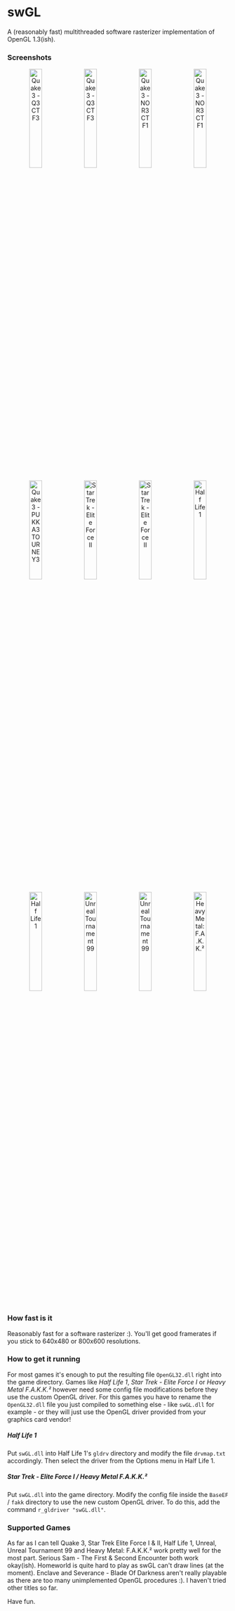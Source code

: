 # swGL
A (reasonably fast) multithreaded software rasterizer implementation of OpenGL 1.3(ish).

### Screenshots
<p align="center">
  <img src="https://user-images.githubusercontent.com/5739639/33936618-76241022-e000-11e7-8c9c-00dce49acf83.jpg" width="24%" alt="Quake 3 - Q3CTF3" title="Quake 3 - Q3CTF3" /> 
  <img src="https://user-images.githubusercontent.com/5739639/33936619-76436544-e000-11e7-83e8-381c4143cc81.jpg" width="24%" alt="Quake 3 - Q3CTF3" title="Quake 3 - Q3CTF3" /> 
  <img src="https://user-images.githubusercontent.com/5739639/33936620-765ddf14-e000-11e7-8f5c-576b427f487e.jpg" width="24%" alt="Quake 3 - NOR3CTF1" title="Quake 3 - NOR3CTF1" /> 
  <img src="https://user-images.githubusercontent.com/5739639/33936621-76822d9c-e000-11e7-85a5-f366d1122377.jpg" width="24%" alt="Quake 3 - NOR3CTF1" title="Quake 3 - NOR3CTF1" />  
  <img src="https://user-images.githubusercontent.com/5739639/33936623-769f1358-e000-11e7-9e58-ea7e9f841e21.jpg" width="24%" alt="Quake 3 - PUKKA3TOURNEY3" title="Quake 3 - PUKKA3TOURNEY3" /> 
  <img src="https://user-images.githubusercontent.com/5739639/33936624-76b65004-e000-11e7-8a2f-cbe363ab9459.jpg" width="24%" alt="Star Trek - Elite Force II" title="Star Trek - Elite Force II" /> 
  <img src="https://user-images.githubusercontent.com/5739639/33936625-76d4b7b0-e000-11e7-9731-dc3eb1459c53.jpg" width="24%" alt="Star Trek - Elite Force II" title="Star Trek - Elite Force II" /> 
  <img src="https://user-images.githubusercontent.com/5739639/33936626-76f98310-e000-11e7-8293-598596de3470.jpg" width="24%" alt="Half Life 1" title="Half Life 1" />
  <img src="https://user-images.githubusercontent.com/5739639/33936627-7715c714-e000-11e7-919c-a0041f8d3550.jpg" width="24%" alt="Half Life 1" title="Half Life 1" /> 
  <img src="https://user-images.githubusercontent.com/5739639/33936628-773c8dea-e000-11e7-9617-eaeb0fc4c132.jpg" width="24%" alt="Unreal Tournament 99" title="Unreal Tournament 99" /> 
  <img src="https://user-images.githubusercontent.com/5739639/33936629-775d5b74-e000-11e7-820c-b8ff2c836a70.jpg" width="24%" alt="Unreal Tournament 99" title="Unreal Tournament 99" /> 
  <img src="https://user-images.githubusercontent.com/5739639/33936631-777b51e2-e000-11e7-9bc7-7952f3e8b22c.jpg" width="24%" alt="Heavy Metal: F.A.K.K.²" title="Heavy Metal: F.A.K.K.²" />
</p>

### How fast is it
Reasonably fast for a software rasterizer :). You'll get good framerates if you stick to 640x480 or 800x600 resolutions.

### How to get it running
For most games it's enough to put the resulting file `OpenGL32.dll` right into the game directory. Games like *Half Life 1*, *Star Trek - Elite Force I* or *Heavy Metal F.A.K.K.²* however need some config file modifications before they use the custom OpenGL driver. For this games you have to rename the `OpenGL32.dll` file you just compiled to something else - like `swGL.dll` for example - or they will just use the OpenGL driver provided from your graphics card vendor!

##### Half Life 1
Put `swGL.dll` into Half Life 1's `gldrv` directory and modify the file `drvmap.txt` accordingly. Then select the driver from the Options menu in Half Life 1.

##### Star Trek - Elite Force I / Heavy Metal F.A.K.K.²
Put `swGL.dll` into the game directory. Modify the config file inside the `BaseEF` / `fakk` directory to use the new custom OpenGL driver. To do this, add the command `r_gldriver "swGL.dll"`.

### Supported Games
As far as I can tell Quake 3, Star Trek Elite Force I & II, Half Life 1, Unreal, Unreal Tournament 99 and Heavy Metal: F.A.K.K.² work pretty well for the most part. Serious Sam - The First & Second Encounter both work okay(ish). Homeworld is quite hard to play as swGL can't draw lines (at the moment). Enclave and Severance - Blade Of Darkness aren't really playable as there are too many unimplemented OpenGL procedures :). I haven't tried other titles so far.

Have fun.
